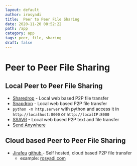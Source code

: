 ```yaml
---
layout: default
author: irosyadi
title:  Peer to Peer File Sharing
date: 2020-11-20 08:52:22
path: /app
category: app
tags: peer, file, sharing
draft: false
---
```


# Peer to Peer File Sharing

## Local Peer to Peer File Sharing
- [Sharedrop](https://www.sharedrop.io/) - Local web based P2P file transfer
- [Snapdrop](https://snapdrop.net/) - Local web based P2P file transfer
- `python -m http.server` with python and access it in `http://localhost:8000` or `http://localIP:8000`
- [SSAVR](https://www.ssavr.com/) - Local web based P2P text and file transfer
- [Send Anywhere](https://send-anywhere.com/)

## Cloud based Peer to Peer File Sharing
- [Jirafeu](https://jirafeau.net/) [github ](https://github.com/SocksPls/Jirafeau)- Self hosted, cloud based P2P file transfer
    - example: [rosyadi.com](https://rosyadi.com/send/)